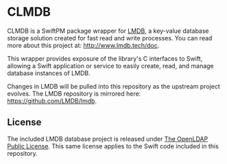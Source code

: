 # CLMDB

CLMDB is a SwiftPM package wrapper for [LMDB](http://www.lmdb.tech/doc/), a key-value database storage solution created for fast read and write processes. You can read more about this project at: <http://www.lmdb.tech/doc>.

This wrapper provides exposure of the library's C interfaces to Swift, allowing a Swift application or service to easily create, read, and manage database instances of LMDB.

Changes in LMDB will be pulled into this repository as the upstream project evolves. The LMDB repository is mirrored here: <https://github.com/LMDB/lmdb>.

## License

The included LMDB database project is released under [The OpenLDAP Public License](https://git.openldap.org/openldap/openldap/-/blob/mdb.master/libraries/liblmdb/LICENSE). This same license applies to the Swift code included in this repository.
